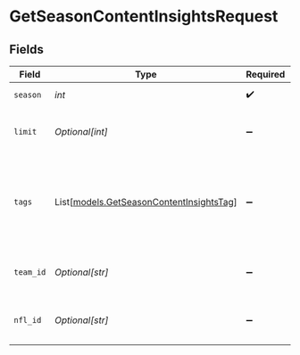 # GetSeasonContentInsightsRequest


## Fields

| Field                                                                                | Type                                                                                 | Required                                                                             | Description                                                                          | Example                                                                              |
| ------------------------------------------------------------------------------------ | ------------------------------------------------------------------------------------ | ------------------------------------------------------------------------------------ | ------------------------------------------------------------------------------------ | ------------------------------------------------------------------------------------ |
| `season`                                                                             | *int*                                                                                | :heavy_check_mark:                                                                   | Season year                                                                          | 2025                                                                                 |
| `limit`                                                                              | *Optional[int]*                                                                      | :heavy_minus_sign:                                                                   | Maximum number of insights to return                                                 | 60                                                                                   |
| `tags`                                                                               | List[[models.GetSeasonContentInsightsTag](../models/getseasoncontentinsightstag.md)] | :heavy_minus_sign:                                                                   | Content tags to filter by (supports multiple comma-separated tags)                   | [<br/>"nfl-pro"<br/>]                                                                |
| `team_id`                                                                            | *Optional[str]*                                                                      | :heavy_minus_sign:                                                                   | Filter by specific team identifier                                                   | 3900                                                                                 |
| `nfl_id`                                                                             | *Optional[str]*                                                                      | :heavy_minus_sign:                                                                   | Filter by specific player NFL identifier                                             | 46101                                                                                |